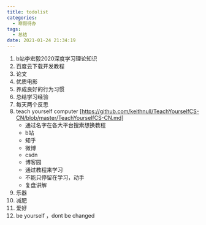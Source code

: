 ```yaml
---
title: todolist
categories:
  - 寒假待办
tags:
  - 总结
date: 2021-01-24 21:34:19
---
```








1.  b站李宏毅2020深度学习理论知识
2.  百度云下载开发教程
3. 论文
4. 优质电影
5. 养成良好的行为习惯
6. 总结学习经验
7. 每天两个反思
8.  teach yourself computer [https://github.com/keithnull/TeachYourselfCS-CN/blob/master/TeachYourselfCS-CN.md] 
    - 通过名字在各大平台搜索想换教程
    - b站
    - 知乎
    - 微博
    - csdn
    - 博客园
    - 通过教程来学习
    - 不能只停留在学习，动手
    - 复盘讲解
9.  乐器
10.  减肥
11.  爱好
12.  be yourself ，dont be changed